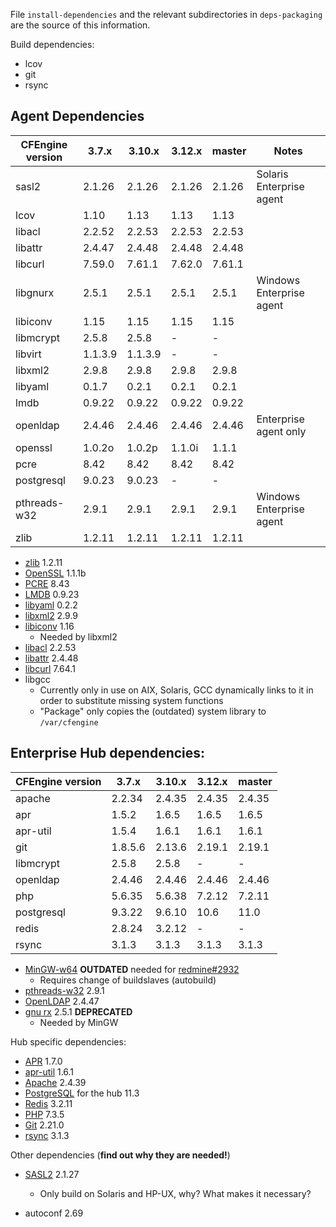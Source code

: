 File `install-dependencies` and the relevant subdirectories
in `deps-packaging` are the source of this information.


Build dependencies:

* lcov
* git
* rsync

## Agent Dependencies

| CFEngine version |  3.7.x    |  3.10.x   |  3.12.x  |  master  | Notes                    |
|  --------------  |  -------  |  -------  |  ------  |  ------  | ------------------------ |
|  sasl2           |  2.1.26   |  2.1.26   |  2.1.26  |  2.1.26  | Solaris Enterprise agent |
|  lcov            |  1.10     |  1.13     |  1.13    |  1.13    |                          |
|  libacl          |  2.2.52   |  2.2.53   |  2.2.53  |  2.2.53  |                          |
|  libattr         |  2.4.47   |  2.4.48   |  2.4.48  |  2.4.48  |                          |
|  libcurl         |  7.59.0   |  7.61.1   |  7.62.0  |  7.61.1  |                          |
|  libgnurx        |  2.5.1    |  2.5.1    |  2.5.1   |  2.5.1   | Windows Enterprise agent |
|  libiconv        |  1.15     |  1.15     |  1.15    |  1.15    |                          |
|  libmcrypt       |  2.5.8    |  2.5.8    |  -       |  -       |                          |
|  libvirt         |  1.1.3.9  |  1.1.3.9  |  -       |  -       |                          |
|  libxml2         |  2.9.8    |  2.9.8    |  2.9.8   |  2.9.8   |                          |
|  libyaml         |  0.1.7    |  0.2.1    |  0.2.1   |  0.2.1   |                          |
|  lmdb            |  0.9.22   |  0.9.22   |  0.9.22  |  0.9.22  |                          |
|  openldap        |  2.4.46   |  2.4.46   |  2.4.46  |  2.4.46  | Enterprise agent only    |
|  openssl         |  1.0.2o   |  1.0.2p   |  1.1.0i  |  1.1.1   |                          |
|  pcre            |  8.42     |  8.42     |  8.42    |  8.42    |                          |
|  postgresql      |  9.0.23   |  9.0.23   |  -       |  -       |                          |
|  pthreads-w32    |  2.9.1    |  2.9.1    |  2.9.1   |  2.9.1   | Windows Enterprise agent |
|  zlib            |  1.2.11   |  1.2.11   |  1.2.11  |  1.2.11  |                          |

* [zlib](http://www.zlib.net/) 1.2.11
* [OpenSSL](http://openssl.org/) 1.1.1b
* [PCRE](http://ftp.csx.cam.ac.uk/pub/software/programming/pcre/) 8.43
* [LMDB](https://github.com/LMDB/lmdb/) 0.9.23
* [libyaml](http://pyyaml.org/wiki/LibYAML) 0.2.2
* [libxml2](http://xmlsoft.org/sources/) 2.9.9
* [libiconv](http://ftp.gnu.org/gnu/libiconv/) 1.16
  * Needed by libxml2
* [libacl](http://download.savannah.gnu.org/releases/acl/) 2.2.53
* [libattr](http://download.savannah.gnu.org/releases/attr/) 2.4.48
* [libcurl](http://curl.haxx.se/download.html) 7.64.1
* libgcc
  * Currently only in use on AIX, Solaris, GCC dynamically links to it in order
    to substitute missing system functions
  * "Package" only copies the (outdated) system library to `/var/cfengine`

## Enterprise Hub dependencies:


| CFEngine version |  3.7.x    |  3.10.x   |  3.12.x  |  master  |
|  --------------  |  -------  |  -------  |  ------  |  ------  |
|  apache          |  2.2.34   |  2.4.35   |  2.4.35  |  2.4.35  |
|  apr             |  1.5.2    |  1.6.5    |  1.6.5   |  1.6.5   |
|  apr-util        |  1.5.4    |  1.6.1    |  1.6.1   |  1.6.1   |
|  git             |  1.8.5.6  |  2.13.6   |  2.19.1  |  2.19.1  |
|  libmcrypt       |  2.5.8    |  2.5.8    |  -       |  -       |
|  openldap        |  2.4.46   |  2.4.46   |  2.4.46  |  2.4.46  |
|  php             |  5.6.35   |  5.6.38   |  7.2.12  |  7.2.11  |
|  postgresql      |  9.3.22   |  9.6.10   |  10.6    |  11.0    |
|  redis           |  2.8.24   |  3.2.12   |  -       |  -       |
|  rsync           |  3.1.3    |  3.1.3    |  3.1.3   |  3.1.3   |

* [MinGW-w64](http://sourceforge.net/projects/mingw-w64/) **OUTDATED** needed
  for [redmine#2932](https://dev.cfengine.com/issues/2932)
  * Requires change of buildslaves (autobuild)
* [pthreads-w32](ftp://sourceware.org/pub/pthreads-win32/) 2.9.1
* [OpenLDAP](http://www.openldap.org/software/download/OpenLDAP/openldap-release/) 2.4.47
* [gnu rx](http://www.gnu.org/software/rx/rx.html) 2.5.1 **DEPRECATED**
  * Needed by MinGW

Hub specific dependencies:

* [APR](https://apr.apache.org/) 1.7.0
* [apr-util](https://apr.apache.org/) 1.6.1
* [Apache](http://httpd.apache.org/) 2.4.39
* [PostgreSQL](http://www.postgresql.org/) for the hub 11.3
* [Redis](http://redis.io/) 3.2.11
* [PHP](http://php.net/) 7.3.5
* [Git](https://www.kernel.org/pub/software/scm/git/) 2.21.0
* [rsync](https://download.samba.org/pub/rsync/) 3.1.3

Other dependencies (**find out why they are needed!**)

* [SASL2](https://cyrusimap.org/mediawiki/index.php/Downloads) 2.1.27
  * Only build on Solaris and HP-UX, why? What makes it necessary?

* autoconf 2.69
